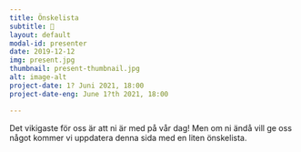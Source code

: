 ```yaml
---
title: Önskelista
subtitle: 🎁
layout: default
modal-id: presenter
date: 2019-12-12
img: present.jpg
thumbnail: present-thumbnail.jpg
alt: image-alt
project-date: 1? Juni 2021, 18:00
project-date-eng: June 1?th 2021, 18:00

---
```

Det vikigaste för oss är att ni är med på vår dag! Men om ni ändå vill ge oss något kommer vi uppdatera denna sida med en liten önskelista.
